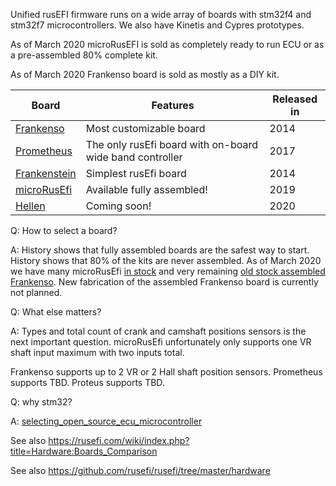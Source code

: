 Unified rusEFI firmware runs on a wide array of boards with stm32f4 and stm32f7 microcontrollers.
We also have Kinetis and Cypres prototypes.

As of March 2020 microRusEFI is sold as completely ready to run ECU or as a pre-assembled 80% complete kit.

As of March 2020 Frankenso board is sold as mostly as a DIY kit.

| Board | Features | Released in |
| ------------- | ------------- | ---- |
| [Frankenso](https://rusefi.com/forum/viewtopic.php?f=4&t=569) | Most customizable board | 2014 |
| [Prometheus](https://rusefi.com/forum/viewtopic.php?f=4&t=1215)  | The only rusEfi board with on-board wide band controller  | 2017 |
| [Frankenstein](https://rusefi.com/forum/viewtopic.php?f=4&t=359)  | Simplest rusEfi board | 2014 |
| [microRusEfi](https://rusefi.com/microrusefi) | Available fully assembled! | 2019 |
| [Hellen](https://rusefi.com/forum/viewtopic.php?f=4&t=1682) | Coming soon! | 2020 |


Q: How to select a board?

A: History shows that fully assembled boards are the safest way to start. History shows
that 80% of the kits are never assembled. As of March 2020 we have many microRusEfi [in stock](https://rusefi.com/shop/) and
very remaining [old stock assembled Frankenso](https://www.tindie.com/stores/russian/). New fabrication of the assembled Frankenso board is
currently not planned.

Q: What else matters?

A: Types and total count of crank and camshaft positions sensors is the next
important question. microRusEfi unfortunately only supports one VR shaft input maximum with two inputs total. 

Frankenso supports up to 2 VR or 2 Hall shaft position sensors. Prometheus supports TBD. Proteus supports TBD.

Q: why stm32?

A: [selecting_open_source_ecu_microcontroller](selecting_open_source_ecu_microcontroller)


See also https://rusefi.com/wiki/index.php?title=Hardware:Boards_Comparison

See also https://github.com/rusefi/rusefi/tree/master/hardware